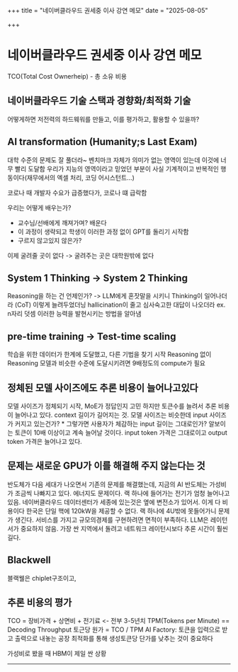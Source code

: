 +++
title = "네이버클라우드 권세중 이사 강연 메모"
date = "2025-08-05"

+++

# 네이버클라우드 권세중 이사 강연 메모

TCO(Total Cost Ownerheip) - 총 소유 비용

## 네이버클라우드 기술 스택과 경향화/최적화 기술
어떻게하면 저전력의 하드웨워를 만들고, 이를 평가하고, 활용할 수 있을까?

## AI transformation (Humanity;s Last Exam)
대학 수준의 문제도 잘 풀더라~
벤치마크 자체가 의미가 없는 영역이 있는데 이것에 너무 빨리 도달함
우리가 지능의 영역이라고 믿었던 부분이 사실 기계적이고 반복적인 행동이다(재무에서의 엑셀 처리, 코딩 어시스턴트...)

코로나 때 개발자 수요가 급증했다가, 코로나 떄 급락함

우리는 어떻게 배우는가?
- 교수님/선배에게 깨져가며? 배운다
- 이 과정이 생략되고 학생이 이러한 과정 없이 GPT를 돌리기 시작함
- 구르지 않고있지 않은가?

이제 굴려줄 곳이 없다 -> 굴려주는 곳은 대학원밖에 없다

## System 1 Thinking -> System 2 Thinking
Reasoning을 하는 건 언제인가? -> LLM에게 혼잣말을 시키니 Thinking이 일어나더라 (CoT)
이렇게 늘려두었더닝 hallicination이 줄고 심사숙고한 대답이 나오더라
ex. n자리 덧셈
이러한 능력을 발현시키는 방법을 알아냄

## pre-time training -> Test-time scaling
학습을 위한 데이터가 한계에 도달했고, 다른 기법을 찾기 시작
Reasoning 없이 Reasoning 모델과 비슷한 수준에 도달시키려면 9배정도의 compute가 필요

## 정체된 모델 사이즈에도 추론 비용이 늘어나고있다
모델 사이즈가 정체되기 시작, MoE가 정답인지 고민
하지만 토큰수를 늘려서 추론 비용이 늘어나고 있다. context 길이가 길어지는 것.
모델 사이즈는 비슷한데 input 사이즈가 커지고 있는건가? * 그렇가면 사용자가 체감하는 input 길이는 그대로인가?
알보이는 토큰이 10배 이상이고 계속 늘어날 것이다.
input token 가격은 그대로이고 output token 가격은 늘어나고 있다.

## 문제는 새로운 GPU가 이를 해결해 주지 않는다는 것
반도체가 다음 세대가 나오면서 기존의 문제를 해결했는데, 지금의 AI 반도체는 가성비가 조금씩 나빠지고 있다.
에너지도 문제이다. 랙 하나에 들어가는 전기가 엄청 늘어나고 있음.
네이버클라우드 데이터센터가 세종에 있는것은 옆에 변전소가 있어서. 이게 다 비용이다
한국은 단일 핵에 120kW을 제공할 수 없다. 랙 하나에 4U밖에 못들어가니 문제가 생긴다.
서비스를 가지고 규모의경제를 구현하려면 면적이 부족하다.
LLM은 레이턴서가 중요하지 않음. 가장 싼 지역에서 돌려고 네트워크 레이턴시보다 추론 시간이 훨씬 길다.

## Blackwell
블랙웰은 chiplet구조이고,

## 추론 비용의 평가
TCO = 장비가격 + 상면비 + 전기료 <- 전부 3-5년치
TPM(Tokens per Minute) == Decoding Throughput
토근당 원가 = TCO / TPM
AI Factory: 토큰을 입력으로 받고 출력으로 내놓는 공장
최적화를 통해 생성토큰당 단가를 낮추는 것이 중요하다

가성비로 봤을 때 HBM이 제일 싼 상황

---

##
